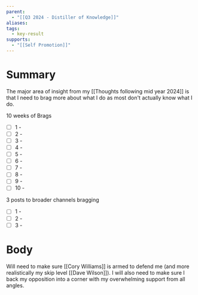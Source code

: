 ```yaml
---
parent:
  - "[[Q3 2024 - Distiller of Knowledge]]"
aliases: 
tags:
  - key-result
supports:
  - "[[Self Promotion]]"
---
```

# Summary 
The major area of insight from my [[Thoughts following mid year 2024]] is that I need to brag more about what I do as most don't actually know what I do. 

10 weeks of Brags 
- [ ] 1 - 
- [ ] 2 - 
- [ ] 3 - 
- [ ] 4 - 
- [ ] 5 -
- [ ] 6 - 
- [ ] 7 -
- [ ] 8 - 
- [ ] 9 - 
- [ ] 10 - 

3 posts to broader channels bragging
- [ ] 1 - 
- [ ] 2 - 
- [ ] 3 - 

# Body
Will need to make sure [[Cory Williams]] is armed to defend me (and more realistically my skip level [[Dave Wilson]]). I will also need to make sure I back my opposition into a corner with my overwhelming support from all angles. 